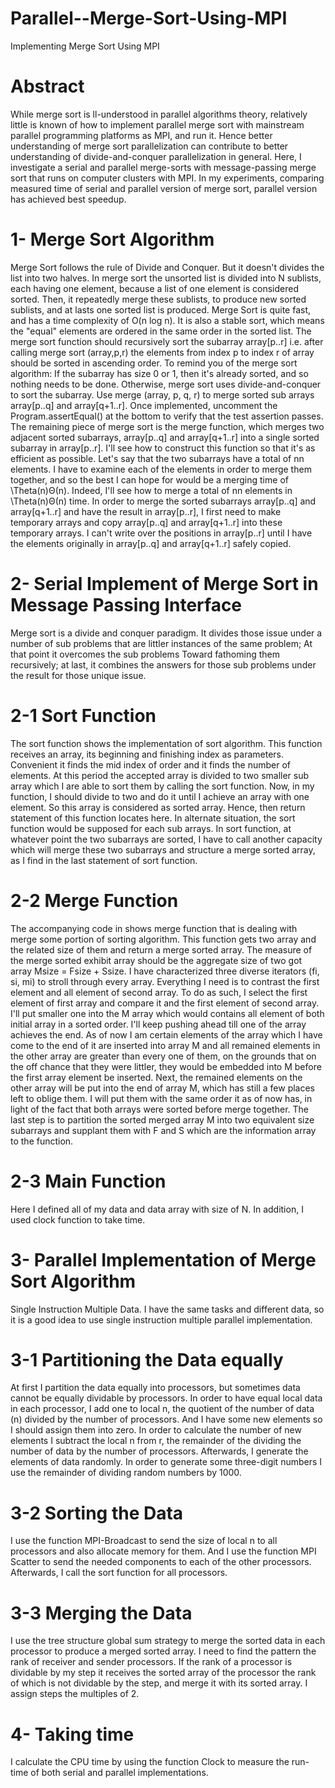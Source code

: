 # Parallel--Merge-Sort-Using-MPI
Implementing Merge Sort Using MPI
# Abstract
While merge sort is 
ll-understood in parallel algorithms theory, relatively little is known of how to implement parallel merge sort with mainstream parallel programming platforms as MPI, and run it. Hence better understanding of merge sort parallelization can contribute to better understanding of divide-and-conquer parallelization in general. Here, I investigate a serial and parallel merge-sorts with message-passing merge sort that runs on computer clusters with MPI. In my experiments, comparing measured time of serial and parallel version of merge sort, parallel version has achieved best speedup.
# 1- Merge Sort Algorithm
Merge Sort follows the rule of Divide and Conquer. But it doesn't divides the list into two halves. In merge sort the unsorted list is divided into N sublists, each having one element, because a list of one element is considered sorted. Then, it repeatedly merge these sublists, to produce new sorted sublists, and at lasts one sorted list is produced. Merge Sort is quite fast, and has a time complexity of O(n log n). It is also a stable sort, which means the "equal" elements are ordered in the same order in the sorted list.
The merge sort function should recursively sort the subarray array[p..r] i.e. after calling merge sort (array,p,r) the elements from index p to index r of array should be sorted in ascending order. To remind you of the merge sort algorithm: If the subarray has size 0 or 1, then it's already sorted, and so nothing needs to be done. Otherwise, merge sort uses divide-and-conquer to sort the subarray.
Use merge (array, p, q, r) to merge sorted sub arrays array[p..q] and array[q+1..r]. Once implemented, uncomment the Program.assertEqual() at the bottom to verify that the test assertion passes.
The remaining piece of merge sort is the merge function, which merges two adjacent sorted subarrays, array[p..q] and array[q+1..r] into a single sorted subarray in array[p..r]. I'll see how to construct this function so that it's as efficient as possible. Let's say that the two subarrays have a total of nn elements. I have to examine each of the elements in order to merge them together, and so the best I can hope for would be a merging time of \Theta(n)Θ(n). Indeed, I'll see how to merge a total of nn elements in \Theta(n)Θ(n) time.
In order to merge the sorted subarrays array[p..q] and array[q+1..r] and have the result in array[p..r], I first need to make temporary arrays and copy array[p..q] and array[q+1..r] into these temporary arrays. I can't write over the positions in array[p..r] until I have the elements originally in array[p..q] and array[q+1..r] safely copied.
# 2- Serial Implement of Merge Sort in Message Passing Interface
Merge sort is a divide and conquer paradigm. It divides those issue under a number of sub problems that are littler instances of the same problem; At that point it overcomes the sub problems Toward fathoming them recursively; at last, it combines the answers for those sub problems under the result for those unique issue.
# 2-1 Sort Function
The sort function shows the implementation of sort algorithm. This function receives an array, its beginning and finishing index as parameters. Convenient it finds the mid index of order and it finds the number of elements. At this period the accepted array is divided to two smaller sub array which I are able to sort them by calling the sort function. Now, in my function, I should divide to two and do it until I achieve an array with one element. So this array is considered as sorted array.
Hence, then return statement of this function locates here. In alternate situation, the sort function would be supposed for each sub arrays. In sort function, at whatever point the two subarrays are sorted, I have to call another capacity which will merge these two subarrays and structure a merge sorted array, as I find in the last statement of sort function.
# 2-2 Merge Function
The accompanying code in shows merge function that is dealing with merge some portion of sorting algorithm. This function gets two array and the related size of them and return a merge sorted array. The measure of the merge sorted exhibit array should be the aggregate size of two got array Msize = Fsize + Ssize. I have characterized three diverse iterators (fi, si, mi) to stroll through every array. Everything I need is to contrast the first element and all element of second array.
To do as such, I select the first element of first array and compare it and the first element of second array. I'll put smaller one into the M array which would contains all element of both initial array in a sorted order. I'll keep pushing ahead till one of the array achieves the end. As of now I am certain elements of the array which I have come to the end of it are inserted into array M and all remained elements in the other array are greater than every one of them, on the grounds that on the off chance that they were littler, they would be embedded into M before the first array element be inserted.
Next, the remained elements on the other array will be put into the end of array M, which has still a few places left to oblige them. I will put them with the same order it as of now has, in light of the fact that both arrays were sorted before merge together.
The last step is to partition the sorted merged array M into two equivalent size subarrays and supplant them with F and S which are the information array to the function.
# 2-3 Main Function
Here I defined all of my data and data array with size of N. In addition, I used clock function to take time.
# 3- Parallel Implementation of Merge Sort Algorithm
Single Instruction Multiple Data.
I have the same tasks and different data, so it is a good idea to use single instruction multiple parallel implementation.
# 3-1 Partitioning the Data equally
At first I partition the data equally into processors, but sometimes data cannot be equally dividable by processors. In order to have equal local data in each processor, I add one to local n, the quotient of the number of data (n) divided by the number of processors. And I have some new elements so I should assign them into zero. In order to calculate the number of new elements I subtract the local n from r, the remainder of the dividing the number of data by the number of processors. Afterwards, I generate the elements of data randomly. In order to generate some three-digit numbers I use the remainder of dividing random numbers by 1000.
# 3-2 Sorting the Data
I use the function MPI-Broadcast to send the size of local n to all processors and also allocate memory for them. And I use the function MPI Scatter to send the needed components to each of the other processors.
Afterwards, I call the sort function for all processors.
# 3-3 Merging the Data
I use the tree structure global sum strategy to merge the sorted data in each processor to produce a merged sorted array.
I need to find the pattern the rank of receiver and sender processors. If the rank of a processor is dividable by my step it receives the sorted array of the processor the rank of which is not dividable by the step, and merge it with its sorted array. I assign steps the multiples of 2.
# 4- Taking time
I calculate the CPU time by using the function Clock to measure the run-time of both serial and parallel implementations.

